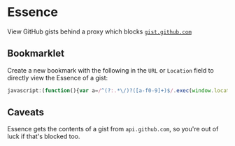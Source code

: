 # Essence
View GitHub gists behind a proxy which blocks [`gist.github.com`](https://gist.github.com/)

## Bookmarklet
Create a new bookmark with the following in the `URL` or `Location` field to directly view the Essence of a gist:
```javascript
javascript:(function(){var a=/^(?:.*\/)?([a-f0-9]+)$/.exec(window.location.href),b=a?a[1]:null;b&&(window.location.href="https://yi-jiayu.github.io/essence/#"+b);})()
```

## Caveats
Essence gets the contents of a gist from `api.github.com`, so you're out of luck if that's blocked too.
